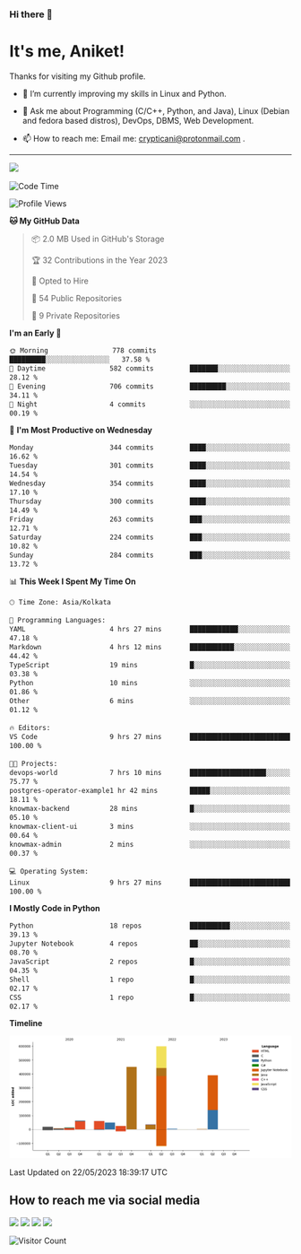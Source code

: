### Hi there 👋

   # It's me, Aniket!
   Thanks for visiting my Github profile.

<!--
**crypticani/crypticani** is a ✨ _special_ ✨ repository because its `README.md` (this file) appears on your GitHub profile. -->

- 🌱 I’m currently improving my skills in Linux and Python.

- 💬 Ask me about Programming (C/C++, Python, and Java), Linux (Debian and fedora based distros), DevOps, DBMS, Web Development.

- 📫 How to reach me: Email me: crypticani@protonmail.com .

---

<a href="#"><img src="https://github-readme-stats.vercel.app/api?username=crypticani&show_icons=true&hide_border=false&layout=default&theme=dracula&count_private=true"></a>

<!--START_SECTION:waka-->
![Code Time](http://img.shields.io/badge/Code%20Time-529%20hrs-blue)

![Profile Views](http://img.shields.io/badge/Profile%20Views-0-blue)

**🐱 My GitHub Data** 

> 📦 2.0 MB Used in GitHub's Storage 
 > 
> 🏆 32 Contributions in the Year 2023
 > 
> 💼 Opted to Hire
 > 
> 📜 54 Public Repositories 
 > 
> 🔑 9 Private Repositories 
 > 
**I'm an Early 🐤** 

```text
🌞 Morning                778 commits         █████████░░░░░░░░░░░░░░░░   37.58 % 
🌆 Daytime                582 commits         ███████░░░░░░░░░░░░░░░░░░   28.12 % 
🌃 Evening                706 commits         █████████░░░░░░░░░░░░░░░░   34.11 % 
🌙 Night                  4 commits           ░░░░░░░░░░░░░░░░░░░░░░░░░   00.19 % 
```
📅 **I'm Most Productive on Wednesday** 

```text
Monday                   344 commits         ████░░░░░░░░░░░░░░░░░░░░░   16.62 % 
Tuesday                  301 commits         ████░░░░░░░░░░░░░░░░░░░░░   14.54 % 
Wednesday                354 commits         ████░░░░░░░░░░░░░░░░░░░░░   17.10 % 
Thursday                 300 commits         ████░░░░░░░░░░░░░░░░░░░░░   14.49 % 
Friday                   263 commits         ███░░░░░░░░░░░░░░░░░░░░░░   12.71 % 
Saturday                 224 commits         ███░░░░░░░░░░░░░░░░░░░░░░   10.82 % 
Sunday                   284 commits         ███░░░░░░░░░░░░░░░░░░░░░░   13.72 % 
```


📊 **This Week I Spent My Time On** 

```text
🕑︎ Time Zone: Asia/Kolkata

💬 Programming Languages: 
YAML                     4 hrs 27 mins       ████████████░░░░░░░░░░░░░   47.18 % 
Markdown                 4 hrs 12 mins       ███████████░░░░░░░░░░░░░░   44.42 % 
TypeScript               19 mins             █░░░░░░░░░░░░░░░░░░░░░░░░   03.38 % 
Python                   10 mins             ░░░░░░░░░░░░░░░░░░░░░░░░░   01.86 % 
Other                    6 mins              ░░░░░░░░░░░░░░░░░░░░░░░░░   01.12 % 

🔥 Editors: 
VS Code                  9 hrs 27 mins       █████████████████████████   100.00 % 

🐱‍💻 Projects: 
devops-world             7 hrs 10 mins       ███████████████████░░░░░░   75.77 % 
postgres-operator-example1 hr 42 mins        █████░░░░░░░░░░░░░░░░░░░░   18.11 % 
knowmax-backend          28 mins             █░░░░░░░░░░░░░░░░░░░░░░░░   05.10 % 
knowmax-client-ui        3 mins              ░░░░░░░░░░░░░░░░░░░░░░░░░   00.64 % 
knowmax-admin            2 mins              ░░░░░░░░░░░░░░░░░░░░░░░░░   00.37 % 

💻 Operating System: 
Linux                    9 hrs 27 mins       █████████████████████████   100.00 % 
```

**I Mostly Code in Python** 

```text
Python                   18 repos            ██████████░░░░░░░░░░░░░░░   39.13 % 
Jupyter Notebook         4 repos             ██░░░░░░░░░░░░░░░░░░░░░░░   08.70 % 
JavaScript               2 repos             █░░░░░░░░░░░░░░░░░░░░░░░░   04.35 % 
Shell                    1 repo              █░░░░░░░░░░░░░░░░░░░░░░░░   02.17 % 
CSS                      1 repo              █░░░░░░░░░░░░░░░░░░░░░░░░   02.17 % 
```



**Timeline**

![Lines of Code chart](https://raw.githubusercontent.com/crypticani/crypticani/master/assets/bar_graph.png)


 Last Updated on 22/05/2023 18:39:17 UTC
<!--END_SECTION:waka-->

## How to reach me via social media
<p>
<a href="https://www.linkedin.com/in/crypticani/"><img src="https://img.shields.io/badge/-LinkedIn-blue?&style=for-the-badge&logo=linkedin&logoColor=white" height=30></a> 
<a href="https://twitter.com/crypticani"><img src="https://img.shields.io/badge/twitter-%231DA1F2.svg?&style=for-the-badge&logo=twitter&logoColor=white" height=30></a> 
<a href="https://www.quora.com/profile/Cryptic-Ani"><img src="https://img.shields.io/badge/-Quora-critical?&style=for-the-badge&logo=quora&logoColor=white" height=30></a>   
<a href="https://t.me/crypticani"><img src="https://img.shields.io/badge/-Telegram-informational?&style=for-the-badge&logo=telegram&logoColor=white" height=30></a> 

</p>

![Visitor Count](https://profile-counter.glitch.me/{crypticani}/count.svg)
